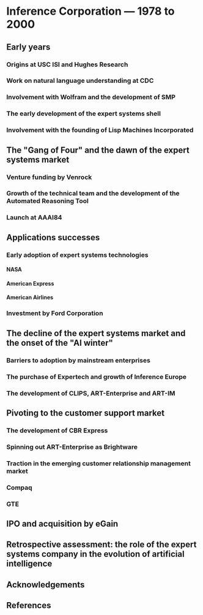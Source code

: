 # Inference Corporation &mdash; 1978 to 2000

## Early years

### Origins at USC ISI and Hughes Research

### Work on natural language understanding at CDC

### Involvement with Wolfram and the development of SMP

### The early development of the expert systems shell

### Involvement with the founding of Lisp Machines Incorporated

## The "Gang of Four" and the dawn of the expert systems market

### Venture funding by Venrock

### Growth of the technical team and the development of the Automated Reasoning Tool

### Launch at AAAI84

## Applications successes

### Early adoption of expert systems technologies

#### NASA

#### American Express

#### American Airlines

### Investment by Ford Corporation

## The decline of the expert systems market and the onset of the "AI winter"

### Barriers to adoption by mainstream enterprises

### The purchase of Expertech and growth of Inference Europe

### The development of CLIPS, ART-Enterprise and ART-IM

## Pivoting to the customer support market

### The development of CBR Express

### Spinning out ART-Enterprise as Brightware

### Traction in the emerging customer relationship management market

### Compaq

### GTE

## IPO and acquisition by eGain

## Retrospective assessment: the role of the expert systems company in the evolution of artificial intelligence

## Acknowledgements

## References
